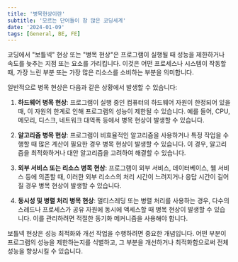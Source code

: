 ```yaml
---
title: '병목현상이란'
subtitle: '모르는 단어들이 참 많은 코딩세계'
date: '2024-01-09'
tags: [General, BE, FE]
---
```


코딩에서 "보틀넥" 현상 또는 "병목 현상"은 프로그램이 실행될 때 성능을 제한하거나 속도를 늦추는 지점 또는 요소를 가리킵니다. 이것은 어떤 프로세스나 시스템이 작동할 때, 가장 느린 부분 또는 가장 많은 리소스를 소비하는 부분을 의미합니다.

일반적으로 병목 현상은 다음과 같은 상황에서 발생할 수 있습니다:

1. **하드웨어 병목 현상**: 프로그램이 실행 중인 컴퓨터의 하드웨어 자원이 한정되어 있을 때, 이 자원의 한계로 인해 프로그램의 성능이 제한될 수 있습니다. 예를 들어, CPU, 메모리, 디스크, 네트워크 대역폭 등에서 병목 현상이 발생할 수 있습니다.
    
2. **알고리즘 병목 현상**: 프로그램이 비효율적인 알고리즘을 사용하거나 특정 작업을 수행할 때 많은 계산이 필요한 경우 병목 현상이 발생할 수 있습니다. 이 경우, 알고리즘을 최적화하거나 대안 알고리즘을 고려하여 해결할 수 있습니다.
    
3. **외부 서비스 또는 리소스 병목 현상**: 프로그램이 외부 서비스, 데이터베이스, 웹 서비스 등에 의존할 때, 이러한 외부 리소스의 처리 시간이 느려지거나 응답 시간이 길어질 경우 병목 현상이 발생할 수 있습니다.
    
4. **동시성 및 병렬 처리 병목 현상**: 멀티스레딩 또는 병렬 처리를 사용하는 경우, 다수의 스레드나 프로세스가 공유 자원에 동시에 액세스할 때 병목 현상이 발생할 수 있습니다. 이를 관리하려면 적절한 동기화 메커니즘을 사용해야 합니다.
    

보틀넥 현상은 성능 최적화와 개선 작업을 수행하려면 중요한 개념입니다. 어떤 부분이 프로그램의 성능을 제한하는지를 식별하고, 그 부분을 개선하거나 최적화함으로써 전체 성능을 향상시킬 수 있습니다.